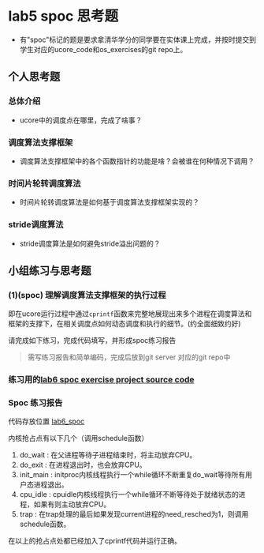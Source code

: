 # lab5 spoc 思考题

- 有"spoc"标记的题是要求拿清华学分的同学要在实体课上完成，并按时提交到学生对应的ucore_code和os_exercises的git repo上。


## 个人思考题

### 总体介绍

 - ucore中的调度点在哪里，完成了啥事？


### 调度算法支撑框架

 - 调度算法支撑框架中的各个函数指针的功能是啥？会被谁在何种情况下调用？

### 时间片轮转调度算法

 - 时间片轮转调度算法是如何基于调度算法支撑框架实现的？

### stride调度算法

 - stride调度算法是如何避免stride溢出问题的？

## 小组练习与思考题

### (1)(spoc) 理解调度算法支撑框架的执行过程

即在ucore运行过程中通过`cprintf`函数来完整地展现出来多个进程在调度算法和框架的支撑下，在相关调度点如何动态调度和执行的细节。(约全面细致约好)

请完成如下练习，完成代码填写，并形成spoc练习报告
> 需写练习报告和简单编码，完成后放到git server 对应的git repo中

### 练习用的[lab6 spoc exercise project source code](https://github.com/chyyuu/ucore_lab/tree/master/labcodes_answer/lab6_result)

### Spoc 练习报告

代码存放位置 [lab6_spoc](https://github.com/BrieflyX/ucore_lab/tree/master/related_info/lab6/lab6_spoc)

内核抢占点有以下几个（调用schedule函数）

1. do_wait : 在父进程等待子进程结束时，将主动放弃CPU。
2. do_exit : 在进程退出时，也会放弃CPU。
3. init_main : initproc内核线程执行一个while循环不断重复do_wait等待所有用户态进程退出。
4. cpu_idle : cpuidle内核线程执行一个while循环不断等待处于就绪状态的进程，如果有则主动放弃CPU。
5. trap : 在trap处理的最后如果发现current进程的need_resched为1，则调用schedule函数。

在以上的抢占点处都已经加入了cprintf代码并运行正确。